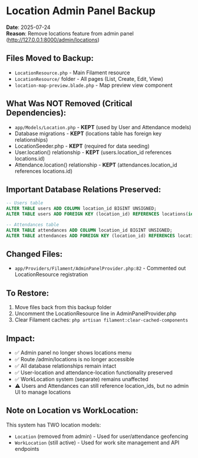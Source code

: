 # Location Admin Panel Backup

**Date**: 2025-07-24  
**Reason**: Remove locations feature from admin panel (http://127.0.0.1:8000/admin/locations)

## Files Moved to Backup:
- `LocationResource.php` - Main Filament resource
- `LocationResource/` folder - All pages (List, Create, Edit, View)
- `location-map-preview.blade.php` - Map preview view component

## What Was NOT Removed (Critical Dependencies):
- `app/Models/Location.php` - **KEPT** (used by User and Attendance models)
- Database migrations - **KEPT** (locations table has foreign key relationships)
- LocationSeeder.php - **KEPT** (required for data seeding)
- User.location() relationship - **KEPT** (users.location_id references locations.id)
- Attendance.location() relationship - **KEPT** (attendances.location_id references locations.id)

## Important Database Relations Preserved:
```sql
-- Users table
ALTER TABLE users ADD COLUMN location_id BIGINT UNSIGNED;
ALTER TABLE users ADD FOREIGN KEY (location_id) REFERENCES locations(id);

-- Attendances table  
ALTER TABLE attendances ADD COLUMN location_id BIGINT UNSIGNED;
ALTER TABLE attendances ADD FOREIGN KEY (location_id) REFERENCES locations(id);
```

## Changed Files:
- `app/Providers/Filament/AdminPanelProvider.php:82` - Commented out LocationResource registration

## To Restore:
1. Move files back from this backup folder
2. Uncomment the LocationResource line in AdminPanelProvider.php
3. Clear Filament caches: `php artisan filament:clear-cached-components`

## Impact:
- ✅ Admin panel no longer shows locations menu
- ✅ Route /admin/locations is no longer accessible  
- ✅ All database relationships remain intact
- ✅ User-location and attendance-location functionality preserved
- ✅ WorkLocation system (separate) remains unaffected
- ⚠️ Users and Attendances can still reference location_ids, but no admin UI to manage locations

## Note on Location vs WorkLocation:
This system has TWO location models:
- `Location` (removed from admin) - Used for user/attendance geofencing
- `WorkLocation` (still active) - Used for work site management and API endpoints